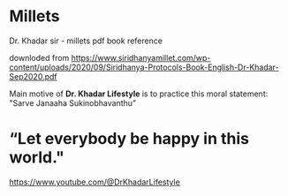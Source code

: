 # Millets
Dr. Khadar sir - millets pdf book reference

downloded from 
https://www.siridhanyamillet.com/wp-content/uploads/2020/09/Siridhanya-Protocols-Book-English-Dr-Khadar-Sep2020.pdf

Main motive of **Dr. Khadar Lifestyle** is to practice this moral statement:
"Sarve Janaaha Sukinobhavanthu”
# “Let everybody be happy in this world."

https://www.youtube.com/@DrKhadarLifestyle
